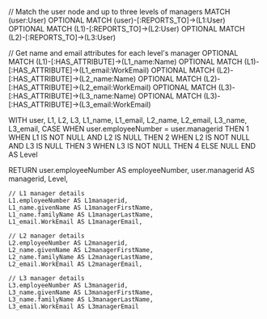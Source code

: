 // Match the user node and up to three levels of managers
MATCH (user:User)
OPTIONAL MATCH (user)-[:REPORTS_TO]->(L1:User)
OPTIONAL MATCH (L1)-[:REPORTS_TO]->(L2:User)
OPTIONAL MATCH (L2)-[:REPORTS_TO]->(L3:User)

// Get name and email attributes for each level's manager
OPTIONAL MATCH (L1)-[:HAS_ATTRIBUTE]->(L1_name:Name)
OPTIONAL MATCH (L1)-[:HAS_ATTRIBUTE]->(L1_email:WorkEmail)
OPTIONAL MATCH (L2)-[:HAS_ATTRIBUTE]->(L2_name:Name)
OPTIONAL MATCH (L2)-[:HAS_ATTRIBUTE]->(L2_email:WorkEmail)
OPTIONAL MATCH (L3)-[:HAS_ATTRIBUTE]->(L3_name:Name)
OPTIONAL MATCH (L3)-[:HAS_ATTRIBUTE]->(L3_email:WorkEmail)

WITH user, L1, L2, L3,
     L1_name, L1_email, L2_name, L2_email, L3_name, L3_email,
     CASE 
       WHEN user.employeeNumber = user.managerid THEN 1
       WHEN L1 IS NOT NULL AND L2 IS NULL THEN 2
       WHEN L2 IS NOT NULL AND L3 IS NULL THEN 3
       WHEN L3 IS NOT NULL THEN 4
       ELSE NULL 
     END AS Level

RETURN 
    user.employeeNumber AS employeeNumber,
    user.managerid AS managerid,
    Level,
    
    // L1 manager details
    L1.employeeNumber AS L1managerid,
    L1_name.givenName AS L1managerFirstName,
    L1_name.familyName AS L1managerLastName,
    L1_email.WorkEmail AS L1managerEmail,
    
    // L2 manager details
    L2.employeeNumber AS L2managerid,
    L2_name.givenName AS L2managerFirstName,
    L2_name.familyName AS L2managerLastName,
    L2_email.WorkEmail AS L2managerEmail,
    
    // L3 manager details
    L3.employeeNumber AS L3managerid,
    L3_name.givenName AS L3managerFirstName,
    L3_name.familyName AS L3managerLastName,
    L3_email.WorkEmail AS L3managerEmail
